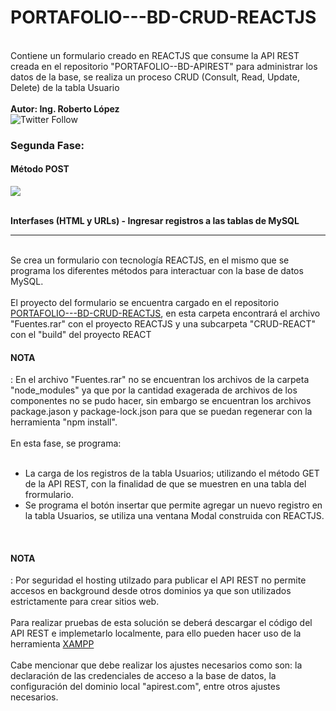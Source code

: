 # PORTAFOLIO---BD-CRUD-REACTJS
<br>Contiene un formulario creado en REACTJS que consume la API REST creada en el repositorio "PORTAFOLIO--BD-APIREST" para administrar los datos de la base, se  realiza un proceso CRUD (Consult, Read, Update, Delete) de la tabla Usuario
<br><br><b>Autor: Ing. Roberto López</b>
<br><img alt="Twitter Follow" src="https://img.shields.io/twitter/follow/rlopezj?color=blue&style=flat-square">
<h3>Segunda Fase:</h3>
<h4>Método POST</h4>
<p align="left">
   <img src="https://img.shields.io/static/v1?label=Estado&message=Publicado en portafolio&color=success">
</p>
<br><b>Interfases (HTML y URLs) - Ingresar registros a las tablas de MySQL</b>
<br><hr>
<br>Se crea un formulario con tecnología REACTJS, en el mismo que se programa los diferentes métodos para interactuar con la base de datos MySQL.
<br><br>El proyecto del formulario se encuentra cargado en el repositorio <a href="https://github.com/rclopezjativa/PORTAFOLIO---BD-CRUD-REACTJS">PORTAFOLIO---BD-CRUD-REACTJS</a>, en esta carpeta encontrará el archivo "Fuentes.rar" con el proyecto REACTJS y una subcarpeta "CRUD-REACT" con el "build" del proyecto REACT
<br><b><h4>NOTA</h4></b>: En el archivo "Fuentes.rar" no se encuentran los archivos de la carpeta "node_modules" ya que por la cantidad exagerada de archivos de los componentes no se pudo hacer, sin embargo se encuentran los archivos package.jason y package-lock.json para que se puedan regenerar con la herramienta "npm install".
<br><br>En esta fase, se programa: 
<br><br><UL><li>La carga de los registros de la tabla Usuarios; utilizando el método GET de la API REST, con la finalidad de que se muestren en una tabla del frormulario.</li>
    <li>Se programa el botón insertar que permite agregar un nuevo registro en la tabla Usuarios, se utiliza una ventana Modal construida con REACTJS.</li>
</UL>
<br><b><h4>NOTA</h4></b>: Por seguridad el hosting utilzado para publicar el API REST no permite accesos en background desde otros dominios ya que son utilizados estrictamente para crear sitios web.
<br><br>Para realizar pruebas de esta solución se deberá descargar el código del API REST e implemetarlo localmente, para ello pueden hacer uso de la herramienta <a href="https://www.apachefriends.org/download.html" target="_blank">XAMPP</a>
<br><br>Cabe mencionar que debe realizar los ajustes necesarios como son: la declaración de las credenciales de acceso a la base de datos, la configuración del dominio local "apirest.com", entre otros ajustes necesarios.
